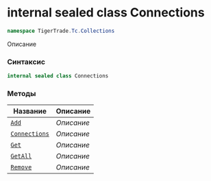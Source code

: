 
# internal sealed class Connections
```csharp
namespace TigerTrade.Tc.Collections
```



Описание

### Синтаксис
```csharp
internal sealed class Connections
```


### Методы
| Название | Описание |
| --- | --- |
| [`Add`](./Connections.cs/Методы/Add.md) | *Описание* |
| [`Connections`](./Connections.cs/Методы/Connections.md) | *Описание* |
| [`Get`](./Connections.cs/Методы/Get.md) | *Описание* |
| [`GetAll`](./Connections.cs/Методы/GetAll.md) | *Описание* |
| [`Remove`](./Connections.cs/Методы/Remove.md) | *Описание* |



